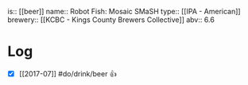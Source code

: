 is:: [[beer]]
name:: Robot Fish: Mosaic SMaSH
type:: [[IPA - American]]
brewery:: [[KCBC - Kings County Brewers Collective]]
abv:: 6.6

# Log
- [x] [[2017-07]] #do/drink/beer 👍
